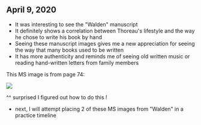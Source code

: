 ## April 9, 2020

- It was interesting to see the "Walden" manuscript
- It definitely shows a correlation between Thoreau's lifestyle and the way he chose to write his book by hand
- Seeing these manuscript images gives me a new appreciation for seeing the way that many books used to be written 
- It has more authenticity and reminds me of seeing old written music or reading hand-written letters from family members


This MS image is from page 74:

![](https://cdm16003.contentdm.oclc.org/digital/iiif/p16003coll16/81/full/150,/0/default.jpg)

^^ surprised I figured out how to do this !

- next, I will attempt placing 2 of these MS images from "Walden" in a practice timeline
